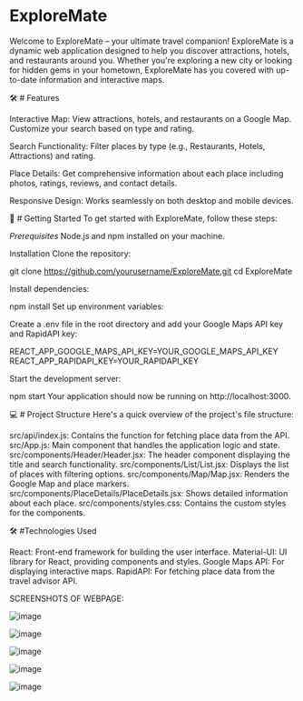 # ExploreMate

Welcome to ExploreMate – your ultimate travel companion! ExploreMate is a dynamic web application designed to help you discover attractions, hotels, and restaurants around you. Whether you're exploring a new city or looking for hidden gems in your hometown, ExploreMate has you covered with up-to-date information and interactive maps.

🛠️ # Features

Interactive Map: View attractions, hotels, and restaurants on a Google Map. Customize your search based on type and rating.

Search Functionality: Filter places by type (e.g., Restaurants, Hotels, Attractions) and rating.

Place Details: Get comprehensive information about each place including photos, ratings, reviews, and contact details.

Responsive Design: Works seamlessly on both desktop and mobile devices.

🚀 # Getting Started
To get started with ExploreMate, follow these steps:

*Prerequisites*
Node.js and npm installed on your machine.

Installation
Clone the repository:

git clone https://github.com/yourusername/ExploreMate.git
cd ExploreMate

Install dependencies:

npm install
Set up environment variables:

Create a .env file in the root directory and add your Google Maps API key and RapidAPI key:


REACT_APP_GOOGLE_MAPS_API_KEY=YOUR_GOOGLE_MAPS_API_KEY
REACT_APP_RAPIDAPI_KEY=YOUR_RAPIDAPI_KEY

Start the development server:

npm start
Your application should now be running on http://localhost:3000.

💻 # Project Structure
Here's a quick overview of the project's file structure:

src/api/index.js: Contains the function for fetching place data from the API.
src/App.js: Main component that handles the application logic and state.
src/components/Header/Header.jsx: The header component displaying the title and search functionality.
src/components/List/List.jsx: Displays the list of places with filtering options.
src/components/Map/Map.jsx: Renders the Google Map and place markers.
src/components/PlaceDetails/PlaceDetails.jsx: Shows detailed information about each place.
src/components/styles.css: Contains the custom styles for the components.

🛠️ #Technologies Used

React: Front-end framework for building the user interface.
Material-UI: UI library for React, providing components and styles.
Google Maps API: For displaying interactive maps.
RapidAPI: For fetching place data from the travel advisor API.

SCREENSHOTS OF WEBPAGE:

![image](https://github.com/user-attachments/assets/b5c532fb-f5b7-4ab2-aa7e-a42c08f4a5fd)

![image](https://github.com/user-attachments/assets/4ca01e24-bb9f-434c-b595-054fbaef0004)

![image](https://github.com/user-attachments/assets/e070d084-634f-4f66-92d9-cefb90596195)

![image](https://github.com/user-attachments/assets/9d237f51-dbb9-4846-9552-1fd89378fb8d)

![image](https://github.com/user-attachments/assets/cd3bfab1-5fe6-4280-8f85-4899bde7390b)













